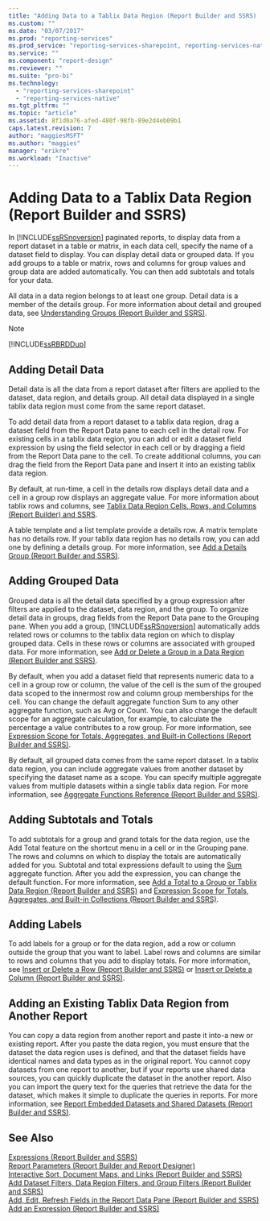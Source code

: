 ```yaml
---
title: "Adding Data to a Tablix Data Region (Report Builder and SSRS) | Microsoft Docs"
ms.custom: ""
ms.date: "03/07/2017"
ms.prod: "reporting-services"
ms.prod_service: "reporting-services-sharepoint, reporting-services-native"
ms.service: ""
ms.component: "report-design"
ms.reviewer: ""
ms.suite: "pro-bi"
ms.technology: 
  - "reporting-services-sharepoint"
  - "reporting-services-native"
ms.tgt_pltfrm: ""
ms.topic: "article"
ms.assetid: 8f1d0a76-afed-480f-98fb-89e2d4eb09b1
caps.latest.revision: 7
author: "maggiesMSFT"
ms.author: "maggies"
manager: "erikre"
ms.workload: "Inactive"
---
```

# Adding Data to a Tablix Data Region (Report Builder and SSRS)
In [!INCLUDE[ssRSnoversion](../../includes/ssrsnoversion-md.md)] paginated reports, to display data from a report dataset in a table or matrix, in each data cell, specify the name of a dataset field to display. You can display detail data or grouped data. If you add groups to a table or matrix, rows and columns for group values and group data are added automatically. You can then add subtotals and totals for your data.  
  
 All data in a data region belongs to at least one group. Detail data is a member of the details group. For more information about detail and grouped data, see [Understanding Groups &#40;Report Builder and SSRS&#41;](../../reporting-services/report-design/understanding-groups-report-builder-and-ssrs.md).  
  
> [!NOTE]  
>  [!INCLUDE[ssRBRDDup](../../includes/ssrbrddup-md.md)]  
  
## Adding Detail Data  
 Detail data is all the data from a report dataset after filters are applied to the dataset, data region, and details group. All detail data displayed in a single tablix data region must come from the same report dataset.  
  
 To add detail data from a report dataset to a tablix data region, drag a dataset field from the Report Data pane to each cell in the detail row. For existing cells in a tablix data region, you can add or edit a dataset field expression by using the field selector in each cell or by dragging a field from the Report Data pane to the cell. To create additional columns, you can drag the field from the Report Data pane and insert it into an existing tablix data region.  
  
 By default, at run-time, a cell in the details row displays detail data and a cell in a group row displays an aggregate value. For more information about tablix rows and columns, see [Tablix Data Region Cells, Rows, and Columns &#40;Report Builder&#41; and SSRS](../../reporting-services/report-design/tablix-data-region-cells-rows-and-columns-report-builder-and-ssrs.md).  
  
 A table template and a list template provide a details row. A matrix template has no details row. If your tablix data region has no details row, you can add one by defining a details group. For more information, see [Add a Details Group &#40;Report Builder and SSRS&#41;](../../reporting-services/report-design/add-a-details-group-report-builder-and-ssrs.md).  
  
## Adding Grouped Data  
 Grouped data is all the detail data specified by a group expression after filters are applied to the dataset, data region, and the group. To organize detail data in groups, drag fields from the Report Data pane to the Grouping pane. When you add a group, [!INCLUDE[ssRSnoversion](../../includes/ssrsnoversion-md.md)] automatically adds related rows or columns to the tablix data region on which to display grouped data. Cells in these rows or columns are associated with grouped data. For more information, see [Add or Delete a Group in a Data Region &#40;Report Builder and SSRS&#41;](../../reporting-services/report-design/add-or-delete-a-group-in-a-data-region-report-builder-and-ssrs.md).  
  
 By default, when you add a dataset field that represents numeric data to a cell in a group row or column, the value of the cell is the sum of the grouped data scoped to the innermost row and column group memberships for the cell. You can change the default aggregate function Sum to any other aggregate function, such as Avg or Count. You can also change the default scope for an aggregate calculation, for example, to calculate the percentage a value contributes to a row group. For more information, see [Expression Scope for Totals, Aggregates, and Built-in Collections &#40;Report Builder and SSRS&#41;](../../reporting-services/report-design/expression-scope-for-totals-aggregates-and-built-in-collections.md).  
  
 By default, all grouped data comes from the same report dataset. In a tablix data region, you can include aggregate values from another dataset by specifying the dataset name as a scope. You can specify multiple aggregate values from multiple datasets within a single tablix data region. For more information, see [Aggregate Functions Reference &#40;Report Builder and SSRS&#41;](../../reporting-services/report-design/report-builder-functions-aggregate-functions-reference.md).  
  
## Adding Subtotals and Totals  
 To add subtotals for a group and grand totals for the data region, use the Add Total feature on the shortcut menu in a cell or in the Grouping pane. The rows and columns on which to display the totals are automatically added for you. Subtotal and total expressions default to using the [Sum](../../reporting-services/report-design/report-builder-functions-sum-function.md) aggregate function. After you add the expression, you can change the default function. For more information, see [Add a Total to a Group or Tablix Data Region &#40;Report Builder and SSRS&#41;](../../reporting-services/report-design/add-a-total-to-a-group-or-tablix-data-region-report-builder-and-ssrs.md) and [Expression Scope for Totals, Aggregates, and Built-in Collections &#40;Report Builder and SSRS&#41;](../../reporting-services/report-design/expression-scope-for-totals-aggregates-and-built-in-collections.md).  
  
## Adding Labels  
 To add labels for a group or for the data region, add a row or column outside the group that you want to label. Label rows and columns are similar to rows and columns that you add to display totals. For more information, see [Insert or Delete a Row &#40;Report Builder and SSRS&#41;](../../reporting-services/report-design/insert-or-delete-a-row-report-builder-and-ssrs.md) or [Insert or Delete a Column &#40;Report Builder and SSRS&#41;](../../reporting-services/report-design/insert-or-delete-a-column-report-builder-and-ssrs.md).  
  
## Adding an Existing Tablix Data Region from Another Report  
 You can copy a data region from another report and paste it into-a new or existing report. After you paste the data region, you must ensure that the dataset the data region uses is defined, and that the dataset fields have identical names and data types as in the original report. You cannot copy datasets from one report to another, but if your reports use shared data sources, you can quickly duplicate the dataset in the another report. Also you can import the query text for the queries that retrieve the data for the dataset, which makes it simple to duplicate the queries in reports. For more information, see [Report Embedded Datasets and Shared Datasets &#40;Report Builder and SSRS&#41;](../../reporting-services/report-data/report-embedded-datasets-and-shared-datasets-report-builder-and-ssrs.md).  
  
## See Also  
 [Expressions &#40;Report Builder and SSRS&#41;](../../reporting-services/report-design/expressions-report-builder-and-ssrs.md)   
 [Report Parameters &#40;Report Builder and Report Designer&#41;](../../reporting-services/report-design/report-parameters-report-builder-and-report-designer.md)   
 [Interactive Sort, Document Maps, and Links &#40;Report Builder and SSRS&#41;](../../reporting-services/report-design/interactive-sort-document-maps-and-links-report-builder-and-ssrs.md)   
 [Add Dataset Filters, Data Region Filters, and Group Filters &#40;Report Builder and SSRS&#41;](../../reporting-services/report-design/add-dataset-filters-data-region-filters-and-group-filters.md)   
 [Add, Edit, Refresh Fields in the Report Data Pane &#40;Report Builder and SSRS&#41;](../../reporting-services/report-data/add-edit-refresh-fields-in-the-report-data-pane-report-builder-and-ssrs.md)   
 [Add an Expression &#40;Report Builder and SSRS&#41;](../../reporting-services/report-design/add-an-expression-report-builder-and-ssrs.md)  
  
  
